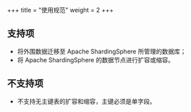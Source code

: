 +++
title = "使用规范"
weight = 2
+++

## 支持项

* 将外围数据迁移至 Apache ShardingSphere 所管理的数据库；
* 将 Apache ShardingSphere 的数据节点进行扩容或缩容。

## 不支持项

* 不支持无主键表的扩容和缩容，主键必须是单字段。
